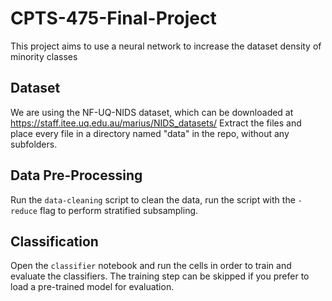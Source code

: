 # CPTS-475-Final-Project
This project aims to use a neural network to increase the dataset density of minority classes

## Dataset
We are using the NF-UQ-NIDS dataset, which can be downloaded at https://staff.itee.uq.edu.au/marius/NIDS_datasets/
Extract the files and place every file in a directory named "data" in the repo, without any subfolders.

## Data Pre-Processing
Run the `data-cleaning` script to clean the data, run the script with the `-reduce` flag to perform stratified subsampling.

## Classification
Open the `classifier` notebook and run the cells in order to train and evaluate the classifiers. The training step can be skipped if you prefer to load a pre-trained model for evaluation.

